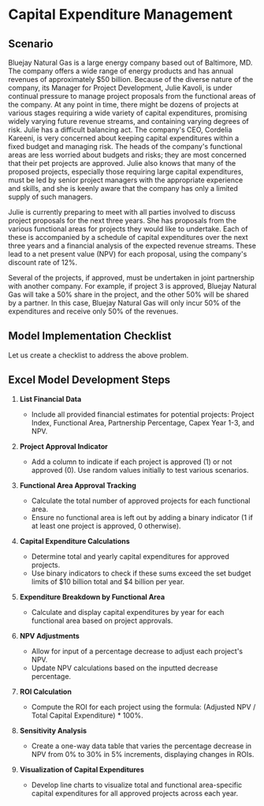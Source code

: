 # Capital Expenditure Management

## Scenario

Bluejay Natural Gas is a large energy company based out of Baltimore, MD. The company offers a wide range of energy products and has annual revenues of approximately $50 billion. Because of the diverse nature of the company, its Manager for Project Development, Julie Kavoli, is under continual pressure to manage project proposals from the functional areas of the company. At any point in time, there might be dozens of projects at various stages requiring a wide variety of capital expenditures, promising widely varying future revenue streams, and containing varying degrees of risk. Julie has a difficult balancing act. The company's CEO, Cordelia Kareeni, is very concerned about keeping capital expenditures within a fixed budget and managing risk. The heads of the company's functional areas are less worried about budgets and risks; they are most concerned that their pet projects are approved. Julie also knows that many of the proposed projects, especially those requiring large capital expenditures, must be led by senior project managers with the appropriate experience and skills, and she is keenly aware that the company has only a limited supply of such managers. 

Julie is currently preparing to meet with all parties involved to discuss project proposals for the next three years. She has proposals from the various functional areas for projects they would like to undertake. Each of these is accompanied by a schedule of capital expenditures over the next three years and a financial analysis of the expected revenue streams. These lead to a net present value (NPV) for each proposal, using the company's discount rate of 12%.

Several of the projects, if approved, must be undertaken in joint partnership with another company. For example, if project 3 is approved, Bluejay Natural Gas will take a 50% share in the project, and the other 50% will be shared by a partner.  In this case, Bluejay Natural Gas will only incur 50% of the expenditures and receive only 50% of the revenues.  

## Model Implementation Checklist

Let us create a checklist to address the above problem.

## Excel Model Development Steps

1. **List Financial Data**
   - Include all provided financial estimates for potential projects: Project Index, Functional Area, Partnership Percentage, Capex Year 1-3, and NPV.

2. **Project Approval Indicator**
   - Add a column to indicate if each project is approved (1) or not approved (0). Use random values initially to test various scenarios.

3. **Functional Area Approval Tracking**
   - Calculate the total number of approved projects for each functional area.
   - Ensure no functional area is left out by adding a binary indicator (1 if at least one project is approved, 0 otherwise).

4. **Capital Expenditure Calculations**
   - Determine total and yearly capital expenditures for approved projects.
   - Use binary indicators to check if these sums exceed the set budget limits of $10 billion total and $4 billion per year.

5. **Expenditure Breakdown by Functional Area**
   - Calculate and display capital expenditures by year for each functional area based on project approvals.

6. **NPV Adjustments**
   - Allow for input of a percentage decrease to adjust each project's NPV.
   - Update NPV calculations based on the inputted decrease percentage.

7. **ROI Calculation**
   - Compute the ROI for each project using the formula: (Adjusted NPV / Total Capital Expenditure) * 100%.

8. **Sensitivity Analysis**
   - Create a one-way data table that varies the percentage decrease in NPV from 0% to 30% in 5% increments, displaying changes in ROIs.

9. **Visualization of Capital Expenditures**
   - Develop line charts to visualize total and functional area-specific capital expenditures for all approved projects across each year.


